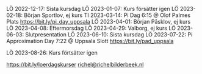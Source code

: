 LÖ 2022-12-17: Sista kursdag
LÖ 2023-01-07: Kurs försätter igen
LÖ 2023-02-18: Början Sportlov, ej kurs 
TI 2023-03-14: Pi Dag 6:15 @ Olof Palmes Plats
https://bit.ly/pi_day_uppsala
LÖ 2023-04-01: Början Påsklov, ej kurs
LÖ 2023-04-08: Eftermorsdag
LÖ 2023-04-29: Valborg, ej kurs
LÖ 2023-06-03: Slutpresentation
LÖ 2023-06-10: Sista kursdag
LÖ 2023-07-22: Pi Approximation Day 7:22 @ Uppsala Slott
https://bit.ly/pad_uppsala

LÖ 2023-08-26: Kurs förtsätter igen

https://bit.ly/loerdagskurser
richel@richelbilderbeek.nl
